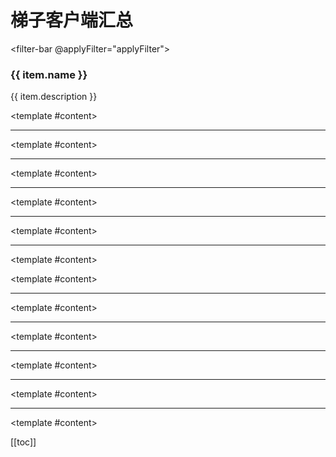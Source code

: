 <script setup lang="ts">
import { queryClients } from './clients.ts'
import { ref } from 'vue'
const clients = ref(null)
const filter = ref([])
console.log(queryClients([]))
const applyFilter = (filters) => {
    console.log(filters)
    filter.value = filters
}
</script>

# 梯子客户端汇总

<filter-bar @applyFilter="applyFilter"></filter-bar>

<div border="solid gray-300 rounded-md dark:gray-7" bg="gray-100 dark:gray-800" shadow="md" class="p-4 m-4" v-for="(item, index) in queryClients(filter)">
    <h3 class="important:my-0">
        <i i-carbon-link mr-2 mt--1></i>
        <a class="important:no-underline" :href="'./' + item.slug ">{{ item.name }}</a>
    </h3>
    <p class="important:mb-0 line-clamp-2">{{ item.description }}</p>
</div>

<filter-container filterId="clients" ref="clients" id="clients">

<filter-item dataFilterValue="windows mac linux clash mihomo gui" filterScope="client">

<template #content>

<!--@include: ./mihomo-party.md-->

</template>

</filter-item>

-----

<filter-item dataFilterValue="windows mac linux clash mihomo gui" filterScope="client">

<template #content>

<!--@include: ./clash-verge-rev.md-->

</template>

</filter-item>

-----

<filter-item dataFilterValue="windows mac linux clash mihomo gui" filterScope="client">

<template #content>

<!--@include: ./clash-nyanpasu.md-->

</template>

</filter-item>

-----

<filter-item dataFilterValue="windows mac linux clash mihomo singbox gui" filterScope="client">

<template #content>

<!--@include: ./gui-for-cores.md-->

</template>

</filter-item>

-----

<filter-item dataFilterValue="windows mac linux clash mihomo gui" filterScope="client">

<template #content>

<!--@include: ./pandora-box.md-->

</template>

</filter-item>

-----

<filter-item dataFilterValue="windows mac linux android clash mihomo gui" filterScope="client">

<template #content>

<!--@include: ./clash-for-flutter.md-->

</template>

</filter-item>

<filter-item dataFilterValue="ios iphone ipad appletv gui" filterScope="client">

<template #content>

<!--@include: ./shadowrocket.md-->

</template>

</filter-item>

-----

<filter-item dataFilterValue="mac ios iphone ipad appletv gui" filterScope="client">

<template #content>

<!--@include: ./surge.md-->

</template>

</filter-item>

-----

<filter-item dataFilterValue="ios iphone ipad appletv gui" filterScope="client">

<template #content>

<!--@include: ./loon.md-->

</template>

</filter-item>

-----

<filter-item dataFilterValue="mac ios iphone ipad appletv gui" filterScope="client">

<template #content>

<!--@include: ./stash.md-->

</template>

</filter-item>

-----

<filter-item dataFilterValue="ios iphone ipad gui" filterScope="client">

<template #content>

<!--@include: ./egern.md-->

</template>

</filter-item>

-----

<filter-item dataFilterValue="windows mac android ios iphone ipad appletv gui" filterScope="client">

<template #content>

<!--@include: ./karing.md-->

</template>

</filter-item>

</filter-container>

[[toc]]
